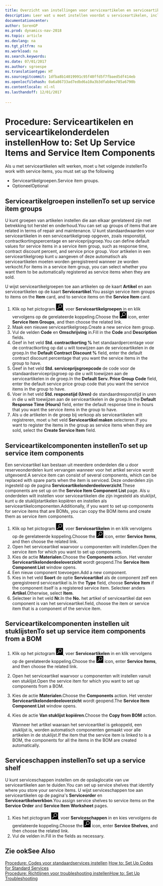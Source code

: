 ```yaml
---
title: Overzicht van instellingen voor serviceartikelen en serviceartikelonderdelen
description: Leer wat u moet instellen voordat u serviceartikelen, inclusief standaardwaarden voor onder andere de responstijd, het contractkortingspercentage en de serviceprijsgroep, kunt gebruiken.
documentationcenter: 
author: SorenGP
ms.prod: dynamics-nav-2018
ms.topic: article
ms.devlang: na
ms.tgt_pltfrm: na
ms.workload: na
ms.search.keywords: 
ms.date: 07/01/2017
ms.author: sgroespe
ms.translationtype: HT
ms.sourcegitcommit: 1dfba8b14019991c95f40ffd5f7fbaed5df414eb
ms.openlocfilehash: 0a6a86733ad7edbd6a10a3b3dfab8ee785a6790b
ms.contentlocale: nl-nl
ms.lasthandoff: 12/01/2017

---
```

# <a name="how-to-set-up-service-items-and-service-item-components"></a><span data-ttu-id="baf72-103">Procedure: Serviceartikelen en serviceartikelonderdelen instellen</span><span class="sxs-lookup"><span data-stu-id="baf72-103">How to: Set Up Service Items and Service Item Components</span></span>
<span data-ttu-id="baf72-104">Als u met serviceartikelen wilt werken, moet u het volgende instellen</span><span class="sxs-lookup"><span data-stu-id="baf72-104">To work with service items, you must set up the following</span></span>

* <span data-ttu-id="baf72-105">Serviceartikelgroepen.</span><span class="sxs-lookup"><span data-stu-id="baf72-105">Service item groups.</span></span> 
* <span data-ttu-id="baf72-106">Optioneel</span><span class="sxs-lookup"><span data-stu-id="baf72-106">Optional</span></span>

## <a name="to-set-up-service-item-groups"></a><span data-ttu-id="baf72-107">Serviceartikelgroepen instellen</span><span class="sxs-lookup"><span data-stu-id="baf72-107">To set up service item groups</span></span>
<span data-ttu-id="baf72-108">U kunt groepen van artikelen instellen die aan elkaar gerelateerd zijn met betrekking tot herstel en onderhoud.</span><span class="sxs-lookup"><span data-stu-id="baf72-108">You can set up groups of items that are related in terms of repair and maintenance.</span></span> <span data-ttu-id="baf72-109">U kunt standaardwaarden voor serviceartikelen in een serviceartikelgroep opgeven, zoals responstijd, contractkortingspercentage en serviceprijsgroep.</span><span class="sxs-lookup"><span data-stu-id="baf72-109">You can define default values for service items in a service item group, such as response time, contract discount percent, and service price group.</span></span> <span data-ttu-id="baf72-110">Voor artikelen in een serviceartikelgroep kunt u aangeven of deze automatisch als serviceartikelen moeten worden geregistreerd wanneer ze worden verkocht.</span><span class="sxs-lookup"><span data-stu-id="baf72-110">For items in a service item group, you can select whether you want them to be automatically registered as service items when they are sold.</span></span>  
  
<span data-ttu-id="baf72-111">U wijst serviceartikelgroepen toe aan artikelen op de kaart **Artikel** en aan serviceartikelen op de kaart **Serviceartikel**.</span><span class="sxs-lookup"><span data-stu-id="baf72-111">You assign service item groups to items on the **Item** card, and to service items on the **Service Item** card.</span></span>  
  
1. <span data-ttu-id="baf72-112">Klik op het pictogram ![Zoeken naar pagina of rapport](media/ui-search/search_small.png "pictogram Zoeken naar pagina of rapport"), voer **Serviceartikelgroepen** in en klik vervolgens op de gerelateerde koppeling.</span><span class="sxs-lookup"><span data-stu-id="baf72-112">Choose the ![Search for Page or Report](media/ui-search/search_small.png "Search for Page or Report icon") icon, enter **Service Item Groups**, and then choose the related link.</span></span>  
2. <span data-ttu-id="baf72-113">Maak een nieuwe serviceartikelgroep.</span><span class="sxs-lookup"><span data-stu-id="baf72-113">Create a new service item group.</span></span>  
3. <span data-ttu-id="baf72-114">Vul de velden **Code** en **Omschrijving** in.</span><span class="sxs-lookup"><span data-stu-id="baf72-114">Fill in the **Code** and **Description** fields.</span></span>  
4. <span data-ttu-id="baf72-115">Geef in het veld **Std. contractkorting %** het standaardpercentage voor de contractkorting op dat u wilt toewijzen aan de serviceartikelen in de groep.</span><span class="sxs-lookup"><span data-stu-id="baf72-115">In the **Default Contract Discount %** field, enter the default contract discount percentage that you want the service items in the group to have.</span></span>  
5. <span data-ttu-id="baf72-116">Geef in het veld **Std. serviceprijsgroepcode** de code voor de standaardserviceprijsgroep op die u wilt toewijzen aan de serviceartikelen in de groep.</span><span class="sxs-lookup"><span data-stu-id="baf72-116">In the **Default Serv. Price Group Code** field, enter the default service price group code that you want the service items in the group to have.</span></span>  
6. <span data-ttu-id="baf72-117">Voer in het veld **Std. responstijd (Uren)** de standaardresponstijd in uren in die u wilt toewijzen aan de serviceartikelen in de groep.</span><span class="sxs-lookup"><span data-stu-id="baf72-117">In the **Default Response Time (Hours)** field, enter the default response time in hours that you want the service items in the group to have.</span></span>  
7. <span data-ttu-id="baf72-118">Als u de artikelen in de groep bij verkoop als serviceartikelen wilt registreren, moet u het veld **Serviceartikel maken** selecteren.</span><span class="sxs-lookup"><span data-stu-id="baf72-118">If you want to register the items in the group as service items when they are sold, select the **Create Service Item** field.</span></span>  

## <a name="to-set-up-service-item-components"></a><span data-ttu-id="baf72-119">Serviceartikelcomponenten instellen</span><span class="sxs-lookup"><span data-stu-id="baf72-119">To set up service item components</span></span>
<span data-ttu-id="baf72-120">Een serviceartikel kan bestaan uit meerdere onderdelen die u door reserveonderdelen kunt vervangen wanneer voor het artikel service wordt uitgevoerd.</span><span class="sxs-lookup"><span data-stu-id="baf72-120">A service item can consist of several components, which can be replaced with spare parts when the item is serviced.</span></span> <span data-ttu-id="baf72-121">Deze onderdelen zijn ingesteld op de pagina **Serviceartikelonderdeeloverzicht**.</span><span class="sxs-lookup"><span data-stu-id="baf72-121">These components are set up on the **Service Item Component List** page.</span></span> <span data-ttu-id="baf72-122">Als u onderdelen wilt instellen voor serviceartikelen die zijn ingesteld als stuklijst, kunt u de stuklijstartikelen kopiëren en instellen als serviceartikelcomponenten.</span><span class="sxs-lookup"><span data-stu-id="baf72-122">Additionally, if you want to set up components for service items that are BOMs, you can copy the BOM items and create them as service item components.</span></span> 
  
1. <span data-ttu-id="baf72-123">Klik op het pictogram ![Zoeken naar pagina of rapport](media/ui-search/search_small.png "pictogram Zoeken naar pagina of rapport"), voer **Serviceartikelen** in en klik vervolgens op de gerelateerde koppeling.</span><span class="sxs-lookup"><span data-stu-id="baf72-123">Choose the ![Search for Page or Report](media/ui-search/search_small.png "Search for Page or Report icon") icon, enter **Service Items**, and then choose the related link.</span></span> 
2. <span data-ttu-id="baf72-124">Open het serviceartikel waarvoor u componenten wilt instellen.</span><span class="sxs-lookup"><span data-stu-id="baf72-124">Open the service item for which you want to set up components.</span></span>  
3. <span data-ttu-id="baf72-125">Kies de actie **Materialen**.</span><span class="sxs-lookup"><span data-stu-id="baf72-125">Choose the **Components** action.</span></span> <span data-ttu-id="baf72-126">Het venster **Serviceartikelonderdeeloverzicht** wordt geopend.</span><span class="sxs-lookup"><span data-stu-id="baf72-126">The **Service Item Component List** window opens.</span></span>  
4. <span data-ttu-id="baf72-127">Een nieuw component toevoegen.</span><span class="sxs-lookup"><span data-stu-id="baf72-127">Add a new component.</span></span>  
5. <span data-ttu-id="baf72-128">Kies in het veld **Soort** de optie **Serviceartikel** als de component zelf een geregistreerd serviceartikel is.</span><span class="sxs-lookup"><span data-stu-id="baf72-128">In the **Type** field, choose **Service Item** if the component itself is a registered service item.</span></span> <span data-ttu-id="baf72-129">Selecteer anders **Artikel**.</span><span class="sxs-lookup"><span data-stu-id="baf72-129">Otherwise, select **Item**.</span></span>  
6. <span data-ttu-id="baf72-130">Selecteer in het veld **Nr.**</span><span class="sxs-lookup"><span data-stu-id="baf72-130">In the **No.**</span></span> <span data-ttu-id="baf72-131">het artikel of serviceartikel dat een component is van het serviceartikel.</span><span class="sxs-lookup"><span data-stu-id="baf72-131">field, choose the item or service item that is a component of the service item.</span></span>  

## <a name="to-set-up-service-item-components-from-a-bom"></a><span data-ttu-id="baf72-132">Serviceartikelcomponenten instellen uit stuklijsten</span><span class="sxs-lookup"><span data-stu-id="baf72-132">To set up service item components from a BOM</span></span>
1.  <span data-ttu-id="baf72-133">Klik op het pictogram ![Zoeken naar pagina of rapport](media/ui-search/search_small.png "pictogram Zoeken naar pagina of rapport"), voer **Serviceartikelen** in en klik vervolgens op de gerelateerde koppeling.</span><span class="sxs-lookup"><span data-stu-id="baf72-133">Choose the ![Search for Page or Report](media/ui-search/search_small.png "Search for Page or Report icon") icon, enter **Service Items**, and then choose the related link.</span></span>  
2. <span data-ttu-id="baf72-134">Open het serviceartikel waarvoor u componenten wilt instellen vanuit een stuklijst.</span><span class="sxs-lookup"><span data-stu-id="baf72-134">Open the service item for which you want to set up components from a BOM.</span></span>  
3. <span data-ttu-id="baf72-135">Kies de actie **Materialen**.</span><span class="sxs-lookup"><span data-stu-id="baf72-135">Choose the **Components** action.</span></span> <span data-ttu-id="baf72-136">Het venster **Serviceartikelonderdeeloverzicht** wordt geopend.</span><span class="sxs-lookup"><span data-stu-id="baf72-136">The **Service Item Component List** window opens.</span></span>  
4. <span data-ttu-id="baf72-137">Kies de actie **Van stuklijst kopiëren**.</span><span class="sxs-lookup"><span data-stu-id="baf72-137">Choose the **Copy from BOM** action.</span></span>  
  
    <span data-ttu-id="baf72-138">Wanneer het artikel waaraan het serviceartikel is gekoppeld, een stuklijst is, worden automatisch componenten gemaakt voor alle artikelen in de stuklijst.</span><span class="sxs-lookup"><span data-stu-id="baf72-138">If the item that the service item is linked to is a BOM, the components for all the items in the BOM are created automatically.</span></span>  

## <a name="to-set-up-a-service-shelf"></a><span data-ttu-id="baf72-139">Serviceschappen instellen</span><span class="sxs-lookup"><span data-stu-id="baf72-139">To set up a service shelf</span></span>
<span data-ttu-id="baf72-140">U kunt serviceschappen instellen om de opslaglocatie van uw serviceartikelen aan te duiden.</span><span class="sxs-lookup"><span data-stu-id="baf72-140">You can set up service shelves that identify where you store your service items.</span></span> <span data-ttu-id="baf72-141">U wijst serviceschappen toe aan serviceartikelen op de pagina's **Serviceorder** en **Serviceartikelwerkbon**.</span><span class="sxs-lookup"><span data-stu-id="baf72-141">You assign service shelves to service items on the **Service Order** and **Service Item Worksheet** pages.</span></span>  
  
1. <span data-ttu-id="baf72-142">Kies het pictogram ![Zoeken naar pagina of rapport](media/ui-search/search_small.png "pictogram Zoeken naar pagina of rapport"), voer **Serviceschappen** in en kies vervolgens de gerelateerde koppeling.</span><span class="sxs-lookup"><span data-stu-id="baf72-142">Choose the ![Search for Page or Report](media/ui-search/search_small.png "Search for Page or Report icon") icon, enter **Service Shelves**, and then choose the related link.</span></span>
2. <span data-ttu-id="baf72-143">Vul de velden in.</span><span class="sxs-lookup"><span data-stu-id="baf72-143">Fill in the fields as necessary.</span></span>

## <a name="see-also"></a><span data-ttu-id="baf72-144">Zie ook</span><span class="sxs-lookup"><span data-stu-id="baf72-144">See Also</span></span>
<span data-ttu-id="baf72-145">[Procedure: Codes voor standaardservices instellen](service-how-setup-service-coding.md) </span><span class="sxs-lookup"><span data-stu-id="baf72-145">[How to: Set Up Codes for Standard Services](service-how-setup-service-coding.md) </span></span>  
[<span data-ttu-id="baf72-146">Procedure: Richtlijnen voor troubleshooting instellen</span><span class="sxs-lookup"><span data-stu-id="baf72-146">How to: Set Up Troubleshooting</span></span>](service-how-setup-troubleshooting.md)
